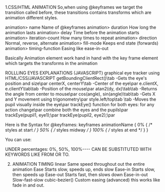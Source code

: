 1.CSS/HTML ANIMATION
So,when using @keyframes we target the transition called before, these transitions contains transforms which are animation different styles.

animation> name	Name of @keyframes
animation> duration	How long the animation lasts
animation> delay	Time before the animation starts
animation> iteration-count	How many times to repeat
animation> direction	Normal, reverse, alternate
animation> fill-mode	Keeps end state (forwards)
animation> timing-function	Easing like ease-in-out

Basically Animation element work hand in hand with the key frame element which targets the transforms in the animation 

ROLLLING EYES EXPLANATIONS (JAVASCRIPT)
graphical eye tracker using HTML/CSS/JAVASCRIPT
getBoundingClientRect()\tab -Gets the eye's position and size\par
centerX, centerY\tab -Center of the eye\par
e.clientX, e.clientY\tab\tab -Position of the mouse\par
atan2(dy, dx)\tab\tab -Returns the angle from center to mouse\par
cos(angle), sin(angle)\tab\tab -Gets X and Y movement using trigonometry\par
style.left/top\tab    \tab -Moves the pupil visually inside the eye\par
trackEye() function for both eyes: for any action change\par
combine both the eyes and the pupils\par
trackEye(pupil1, eye1);\par
trackEye(pupil2, eye2);\par

Here is the Syntax for @keyframes:
keyframes animationName {
  0%   { /* styles at start */ }
  50%  { /* styles midway */ }
  100% { /* styles at end */ }
}

You can use:

UNDER percentages: 0%, 50%, 100%---- CAN BE SUBSTITUTED WITH KEYWORDS LIKE FROM OR TO.

2. ANIMATION TIMING
linear	Same speed throughout out the entire animation
Ease	Starts slow, speeds up, ends slow
Ease-in	Starts slow, then speeds up
Ease-out	Starts fast, then slows down
Ease-in-out	Slow-fast-slow
cubic-bezier()	Custom easing (advanced) this works like fade in and out.


